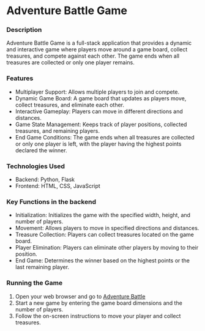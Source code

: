 # Adventure Battle Game

### Description

Adventure Battle Game is a full-stack application that provides a dynamic and interactive game where players move around a game board, collect treasures, and compete against each other. The game ends when all treasures are collected or only one player remains.

### Features

- Multiplayer Support: Allows multiple players to join and compete.
- Dynamic Game Board: A game board that updates as players move, collect treasures, and eliminate each other.
- Interactive Gameplay: Players can move in different directions and distances.
- Game State Management: Keeps track of player positions, collected treasures, and remaining players.
- End Game Conditions: The game ends when all treasures are collected or only one player is left, with the player having the highest points declared the winner.


### Technologies Used

- Backend: Python, Flask
- Frontend: HTML, CSS, JavaScript


### Key Functions in the backend 

- Initialization: Initializes the game with the specified width, height, and number of players.
- Movement: Allows players to move in specified directions and distances.
- Treasure Collection: Players can collect treasures located on the game board.
- Player Elimination: Players can eliminate other players by moving to their position.
- End Game: Determines the winner based on the highest points or the last remaining player.


### Running the Game

1. Open your web browser and go to [Adventure Battle](https://nicoucf.pythonanywhere.com/)
2. Start a new game by entering the game board dimensions and the number of players.
3. Follow the on-screen instructions to move your player and collect treasures.
